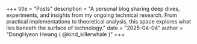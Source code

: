 +++
title = "Posts"
description = "A personal blog sharing deep dives, experiments, and insights from my ongoing technical research. From practical implementations to theoretical analysis, this space explores what lies beneath the surface of technology."
date = "2025-04-04"
author = "DongHyeon Hwang ( @kind_killerwhale )"
+++